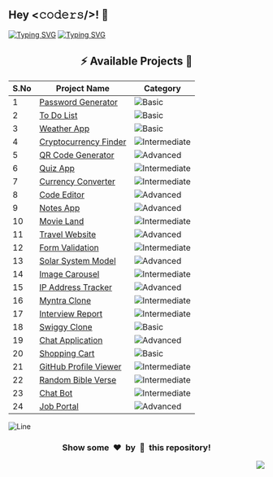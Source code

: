 <h2>Hey <𝚌𝚘𝚍𝚎𝚛𝚜/>! 👋</h2>

[![Typing SVG](https://readme-typing-svg.herokuapp.com?font=Fira+Code&size=60&pause=1000&center=true&vCenter=true&multiline=true&width=1000&height=100&lines=REACT+JS+PROJECTS)](https://git.io/typing-svg)
[![Typing SVG](https://readme-typing-svg.demolab.com?font=Comfortaa&size=65&pause=400&color=18b8d0&center=true&vCenter=true&width=2000&height=200&lines=BASIC+LEVEL+PROJECTS;INTERMEDIATE+LEVEL+PROJECTS;ADVANCED+LEVEL+PROJECTS)](https://git.io/typing-svg)


<div align="center">

## :zap: Available Projects 🎉
<!-- Rules to Add project are as follows:

1. Attach the project name as shown below or you can refer from the README file of Vanilla-JS.
[To Do List](./Basic/To-Do-List)

2. If alignment is distorted, i will manage it. You have just added you project here according to serial number. 

3. Add the category of the project using the provided links below here, according to your project.

![Basic](https://img.shields.io/badge/Basic-00FF00?style=for-the-badge) 
![Intermediate](https://img.shields.io/badge/Intermediate-FFD700?style=for-the-badge) 
![Advanced](https://img.shields.io/badge/Advanced-FF0000?style=for-the-badge) 

-->


| S.No  | Project Name | Category |
|-------|--------------|----------|
|   1   | [Password Generator](./Basic/Password-Generator) | ![Basic](https://img.shields.io/badge/Basic-00FF00?style=for-the-badge) |
|   2   | [To Do List](./Basic/ToDo-List) | ![Basic](https://img.shields.io/badge/Basic-00FF00?style=for-the-badge) |
|   3   | [Weather App](./Basic/Weather-App) | ![Basic](https://img.shields.io/badge/Basic-00FF00?style=for-the-badge) |
|   4   | [Cryptocurrency Finder](./Intermediate/Cryptocurrency-Finder/) | ![Intermediate](https://img.shields.io/badge/Intermediate-FFD700?style=for-the-badge) |
|   5   | [QR Code Generator](./Advanced/Qr-Code-Generator/) | ![Advanced](https://img.shields.io/badge/Advanced-FF0000?style=for-the-badge) |
|   6   | [Quiz App](./Intermediate/Quiz-App/) | ![Intermediate](https://img.shields.io/badge/Intermediate-FFD700?style=for-the-badge) |
|   7   | [Currency Converter](./Intermediate/Currency-Converter/) | ![Intermediate](https://img.shields.io/badge/Intermediate-FFD700?style=for-the-badge) |
|   8   | [Code Editor](./Advanced/Code-Editor/) | ![Advanced](https://img.shields.io/badge/Advanced-FF0000?style=for-the-badge) |
|   9   | [Notes App](./Advanced/Notes-App/) | ![Advanced](https://img.shields.io/badge/Advanced-FF0000?style=for-the-badge) |
|   10  | [Movie Land](./Intermediate/Movie-Land/) | ![Intermediate](https://img.shields.io/badge/Intermediate-FFD700?style=for-the-badge) |
|   11  | [Travel Website](./Advanced/Travel-Website/) | ![Advanced](https://img.shields.io/badge/Advanced-FF0000?style=for-the-badge) |
|   12  | [Form Validation](./Intermediate/Form-Validation/) | ![Intermediate](https://img.shields.io/badge/Intermediate-FFD700?style=for-the-badge) |
|   13  | [Solar System Model](./Advanced/Solar-system-model/) | ![Advanced](https://img.shields.io/badge/Advanced-FF0000?style=for-the-badge) |
|   14  | [Image Carousel](./Intermediate/Image-Carousel) | ![Intermediate](https://img.shields.io/badge/Intermediate-FFD700?style=for-the-badge) |
|   15  | [IP Address Tracker](./Advanced/IP-Address-Tracker/) | ![Advanced](https://img.shields.io/badge/Advanced-FF0000?style=for-the-badge) |
|   16  | [Myntra Clone](./Intermediate/Myntra-Clone) | ![Intermediate](https://img.shields.io/badge/Intermediate-FFD700?style=for-the-badge) |
|   17  | [Interview Report](./Intermediate/Interview-Report/) | ![Intermediate](https://img.shields.io/badge/Intermediate-FFD700?style=for-the-badge) |
|   18  | [Swiggy Clone](./Basic/Swiggy-Clone/) | ![Basic](https://img.shields.io/badge/Basic-00FF00?style=for-the-badge) |
|   19  | [Chat Application](./Advanced/Chat-Application/)  | ![Advanced](https://img.shields.io/badge/Advanced-FF0000?style=for-the-badge) |
|   20  | [Shopping Cart](./Basic/Shopping-Cart/) | ![Basic](https://img.shields.io/badge/Basic-00FF00?style=for-the-badge) |
|   21  | [GitHub Profile Viewer](./Intermediate/GitHub-Profile-Viewer/) | ![Intermediate](https://img.shields.io/badge/Intermediate-FFD700?style=for-the-badge) |
|   22  | [Random Bible Verse](./Intermediate/Random-Bible-Verse/) | ![Intermediate](https://img.shields.io/badge/Intermediate-FFD700?style=for-the-badge) |
|   23  | [Chat Bot](./Intermediate/Chat-Bot/) | ![Intermediate](https://img.shields.io/badge/Intermediate-FFD700?style=for-the-badge) |
|   24  | [Job Portal](./Advanced/Job-Portal/)  | ![Advanced](https://img.shields.io/badge/Advanced-FF0000?style=for-the-badge) |

</div>


![Line](https://github.com/Avdhesh-Varshney/WebMasterLog/assets/114330097/4b78510f-a941-45f8-a9d5-80ed0705e847)

<div align="center">
	<h3>Show some &nbsp;❤️&nbsp; by &nbsp;🌟&nbsp; this repository!</h3>
</div>
<a href="#top"><img src="https://img.shields.io/badge/-Back%20to%20Top-red?style=for-the-badge" align="right"/></a>
